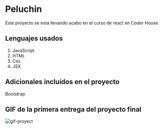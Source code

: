 
# Peluchin

Este proyecto se esta llevando acabo en el curso de react en Coder House

## Lenguajes usados

1. JavaScript
2. HTML
3. Css
4. JSX


## Adicionales incluidos en el proyecto

Bootstrap

## GIF de la primera entrega del proyecto final

![gif-proyect](https://user-images.githubusercontent.com/84357398/123187209-1180a000-d470-11eb-96c0-b4f061eebfca.gif)